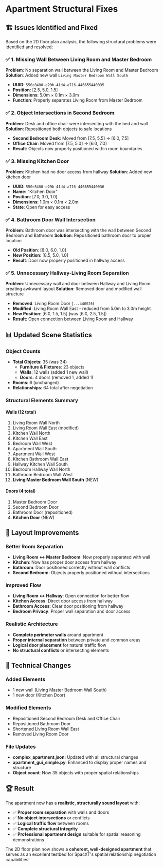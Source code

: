 # Apartment Structural Fixes

## 🏗️ **Issues Identified and Fixed**

Based on the 2D floor plan analysis, the following structural problems were identified and resolved:

### ✅ **1. Missing Wall Between Living Room and Master Bedroom**

**Problem**: No separation wall between the Living Room and Master Bedroom
**Solution**: Added new wall `Living Master Bedroom Wall South`
- **UUID**: `550e8400-e29b-41d4-a716-446655440035`
- **Position**: [2.5, 5.0, 1.5]
- **Dimensions**: 5.0m × 0.1m × 3.0m
- **Function**: Properly separates Living Room from Master Bedroom

### ✅ **2. Object Intersections in Second Bedroom**

**Problem**: Desk and office chair were intersecting with the bed and wall
**Solution**: Repositioned both objects to safe locations
- **Second Bedroom Desk**: Moved from [7.5, 5.5] → [6.0, 7.5]
- **Office Chair**: Moved from [7.5, 5.0] → [6.0, 7.0]
- **Result**: Objects now properly positioned within room boundaries

### ✅ **3. Missing Kitchen Door**

**Problem**: Kitchen had no door access from hallway
**Solution**: Added new kitchen door
- **UUID**: `550e8400-e29b-41d4-a716-446655440036`
- **Name**: "Kitchen Door"
- **Position**: [7.0, 3.0, 1.0]
- **Dimensions**: 1.0m × 0.1m × 2.0m
- **State**: Open for easy access

### ✅ **4. Bathroom Door Wall Intersection**

**Problem**: Bathroom door was intersecting with the wall between Second Bedroom and Bathroom
**Solution**: Repositioned bathroom door to proper location
- **Old Position**: [8.0, 6.0, 1.0]
- **New Position**: [8.5, 5.0, 1.0]
- **Result**: Door now properly positioned in hallway access

### ✅ **5. Unnecessary Hallway-Living Room Separation**

**Problem**: Unnecessary wall and door between Hallway and Living Room creating awkward layout
**Solution**: Removed door and modified wall structure
- **Removed**: Living Room Door (`...440026`)
- **Modified**: Living Room Wall East - reduced from 5.0m to 3.0m height
- **New Position**: [6.0, 1.5, 1.5] (was [6.0, 2.5, 1.5])
- **Result**: Open connection between Living Room and Hallway

## 📊 **Updated Scene Statistics**

### **Object Counts**
- **Total Objects**: 35 (was 34)
  - **Furniture & Fixtures**: 23 objects
  - **Walls**: 12 walls (added 1 new wall)
  - **Doors**: 4 doors (removed 1, added 1)
- **Rooms**: 6 (unchanged)
- **Relationships**: 64 total after negotiation

### **Structural Elements Summary**

#### **Walls (12 total)**
1. Living Room Wall North
2. Living Room Wall East (modified)
3. Kitchen Wall North
4. Kitchen Wall East
5. Bedroom Wall West
6. Apartment Wall South
7. Apartment Wall West
8. Kitchen Bathroom Wall East
9. Hallway Kitchen Wall South
10. Bedroom Hallway Wall North
11. Bathroom Bedroom Wall West
12. **Living Master Bedroom Wall South** (NEW)

#### **Doors (4 total)**
1. Master Bedroom Door
2. Second Bedroom Door
3. Bathroom Door (repositioned)
4. **Kitchen Door** (NEW)

## 🎯 **Layout Improvements**

### **Better Room Separation**
- **Living Room ↔ Master Bedroom**: Now properly separated with wall
- **Kitchen**: Now has proper door access from hallway
- **Bathroom**: Door positioned correctly without wall conflicts
- **Second Bedroom**: Objects properly positioned without intersections

### **Improved Flow**
- **Living Room ↔ Hallway**: Open connection for better flow
- **Kitchen Access**: Direct door access from hallway
- **Bathroom Access**: Clear door positioning from hallway
- **Bedroom Privacy**: Proper wall separation and door access

### **Realistic Architecture**
- **Complete perimeter walls** around apartment
- **Proper internal separation** between private and common areas
- **Logical door placement** for natural traffic flow
- **No structural conflicts** or intersecting elements

## 🔧 **Technical Changes**

### **Added Elements**
- 1 new wall (Living Master Bedroom Wall South)
- 1 new door (Kitchen Door)

### **Modified Elements**
- Repositioned Second Bedroom Desk and Office Chair
- Repositioned Bathroom Door
- Shortened Living Room Wall East
- Removed Living Room Door

### **File Updates**
- **complex_apartment.json**: Updated with all structural changes
- **apartment_gui_simple.py**: Enhanced to display proper names and structure
- **Object count**: Now 35 objects with proper spatial relationships

## 🏆 **Result**

The apartment now has a **realistic, structurally sound layout** with:
- ✅ **Proper room separation** with walls and doors
- ✅ **No object intersections** or conflicts
- ✅ **Logical traffic flow** between rooms
- ✅ **Complete structural integrity**
- ✅ **Professional apartment design** suitable for spatial reasoning demonstrations

The 2D floor plan now shows a **coherent, well-designed apartment** that serves as an excellent testbed for SpacXT's spatial relationship negotiation capabilities!
